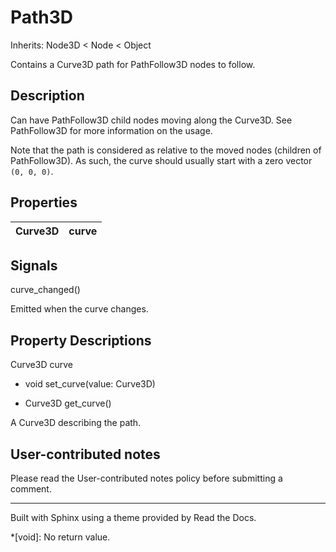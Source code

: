 # Path3D

Inherits: Node3D < Node < Object

Contains a Curve3D path for PathFollow3D nodes to follow.

## Description

Can have PathFollow3D child nodes moving along the Curve3D. See PathFollow3D
for more information on the usage.

Note that the path is considered as relative to the moved nodes (children of
PathFollow3D). As such, the curve should usually start with a zero vector `(0,
0, 0)`.

## Properties

Curve3D | curve  
---|---  
  
## Signals

curve_changed()

Emitted when the curve changes.

## Property Descriptions

Curve3D curve

  * void set_curve(value: Curve3D)

  * Curve3D get_curve()

A Curve3D describing the path.

## User-contributed notes

Please read the User-contributed notes policy before submitting a comment.

* * *

Built with Sphinx using a theme provided by Read the Docs.

  *[void]: No return value.

